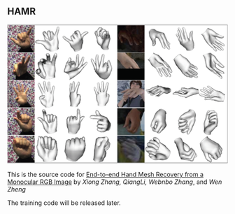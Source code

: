 ## HAMR
<p align="center">
 <img src="./images/mesh.png" width="800px">
</p>

This is the source code for [End-to-end Hand Mesh Recovery from a Monocular RGB Image](https://arxiv.org/abs/1902.09305) by *Xiong Zhang, QiangLi, Webnbo Zhang*, and *Wen Zheng*


The training code will be released later.
